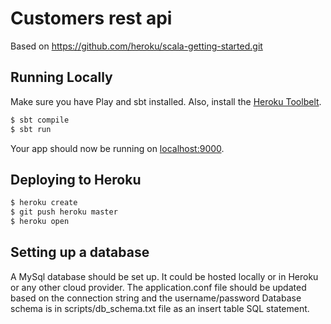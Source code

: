 # Customers rest api

Based on https://github.com/heroku/scala-getting-started.git

## Running Locally

Make sure you have Play and sbt installed.  Also, install the [Heroku Toolbelt](https://toolbelt.heroku.com/).

```sh
$ sbt compile
$ sbt run
```

Your app should now be running on [localhost:9000](http://localhost:9000/).

## Deploying to Heroku

```sh
$ heroku create
$ git push heroku master
$ heroku open
```

## Setting up a database

A MySql database should be set up.
It could be hosted locally or in Heroku or any other cloud provider. The application.conf file should be updated based on the connection string and the username/password
Database schema is in scripts/db_schema.txt file as an insert table SQL statement.
